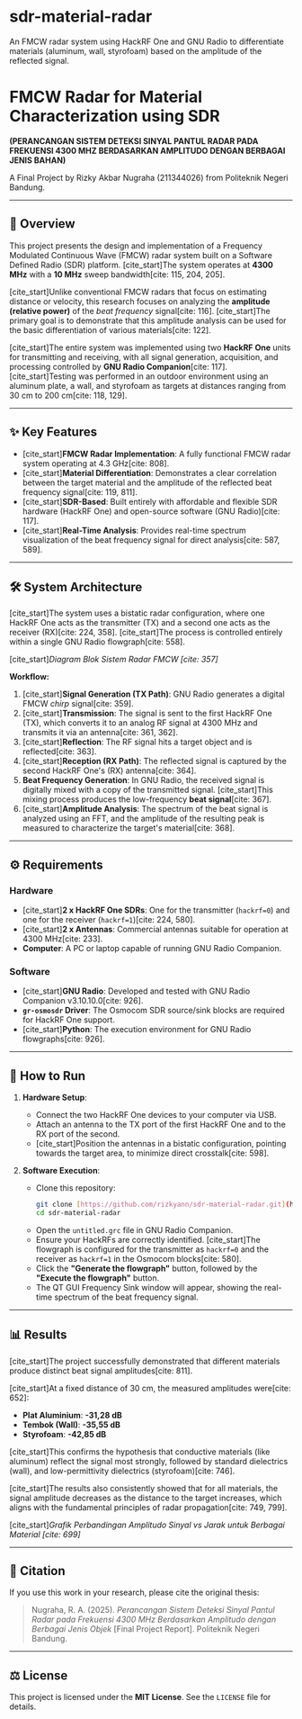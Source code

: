 # sdr-material-radar
An FMCW radar system using HackRF One and GNU Radio to differentiate materials (aluminum, wall, styrofoam) based on the amplitude of the reflected signal.

# FMCW Radar for Material Characterization using SDR

**(PERANCANGAN SISTEM DETEKSI SINYAL PANTUL RADAR PADA FREKUENSI 4300 MHZ BERDASARKAN AMPLITUDO DENGAN BERBAGAI JENIS BAHAN)**

A Final Project by Rizky Akbar Nugraha (211344026) from Politeknik Negeri Bandung.

---

## 📖 Overview

This project presents the design and implementation of a Frequency Modulated Continuous Wave (FMCW) radar system built on a Software Defined Radio (SDR) platform. [cite_start]The system operates at **4300 MHz** with a **10 MHz** sweep bandwidth[cite: 115, 204, 205].

[cite_start]Unlike conventional FMCW radars that focus on estimating distance or velocity, this research focuses on analyzing the **amplitude (relative power)** of the *beat frequency* signal[cite: 116]. [cite_start]The primary goal is to demonstrate that this amplitude analysis can be used for the basic differentiation of various materials[cite: 122].

[cite_start]The entire system was implemented using two **HackRF One** units for transmitting and receiving, with all signal generation, acquisition, and processing controlled by **GNU Radio Companion**[cite: 117]. [cite_start]Testing was performed in an outdoor environment using an aluminum plate, a wall, and styrofoam as targets at distances ranging from 30 cm to 200 cm[cite: 118, 129].

---

## ✨ Key Features

* [cite_start]**FMCW Radar Implementation**: A fully functional FMCW radar system operating at 4.3 GHz[cite: 808].
* [cite_start]**Material Differentiation**: Demonstrates a clear correlation between the target material and the amplitude of the reflected beat frequency signal[cite: 119, 811].
* [cite_start]**SDR-Based**: Built entirely with affordable and flexible SDR hardware (HackRF One) and open-source software (GNU Radio)[cite: 117].
* [cite_start]**Real-Time Analysis**: Provides real-time spectrum visualization of the beat frequency signal for direct analysis[cite: 587, 589].

---

## 🛠️ System Architecture

[cite_start]The system uses a bistatic radar configuration, where one HackRF One acts as the transmitter (TX) and a second one acts as the receiver (RX)[cite: 224, 358]. [cite_start]The process is controlled entirely within a single GNU Radio flowgraph[cite: 558].

[cite_start]*Diagram Blok Sistem Radar FMCW [cite: 357]*

**Workflow:**
1.  [cite_start]**Signal Generation (TX Path)**: GNU Radio generates a digital FMCW *chirp* signal[cite: 359].
2.  [cite_start]**Transmission**: The signal is sent to the first HackRF One (TX), which converts it to an analog RF signal at 4300 MHz and transmits it via an antenna[cite: 361, 362].
3.  [cite_start]**Reflection**: The RF signal hits a target object and is reflected[cite: 363].
4.  [cite_start]**Reception (RX Path)**: The reflected signal is captured by the second HackRF One's (RX) antenna[cite: 364].
5.  **Beat Frequency Generation**: In GNU Radio, the received signal is digitally mixed with a copy of the transmitted signal. [cite_start]This mixing process produces the low-frequency **beat signal**[cite: 367].
6.  [cite_start]**Amplitude Analysis**: The spectrum of the beat signal is analyzed using an FFT, and the amplitude of the resulting peak is measured to characterize the target's material[cite: 368].

---

## ⚙️ Requirements

### Hardware
* [cite_start]**2 x HackRF One SDRs**: One for the transmitter (`hackrf=0`) and one for the receiver (`hackrf=1`)[cite: 224, 580].
* [cite_start]**2 x Antennas**: Commercial antennas suitable for operation at 4300 MHz[cite: 233].
* **Computer**: A PC or laptop capable of running GNU Radio Companion.

### Software
* [cite_start]**GNU Radio**: Developed and tested with GNU Radio Companion v3.10.10.0[cite: 926].
* **`gr-osmosdr` Driver**: The Osmocom SDR source/sink blocks are required for HackRF One support.
* [cite_start]**Python**: The execution environment for GNU Radio flowgraphs[cite: 926].

---

## 🚀 How to Run

1.  **Hardware Setup**:
    * Connect the two HackRF One devices to your computer via USB.
    * Attach an antenna to the TX port of the first HackRF One and to the RX port of the second.
    * [cite_start]Position the antennas in a bistatic configuration, pointing towards the target area, to minimize direct crosstalk[cite: 598].

2.  **Software Execution**:
    * Clone this repository:
        ```bash
        git clone [https://github.com/rizkyann/sdr-material-radar.git](https://github.com/rizkyann/sdr-material-radar.git)
        cd sdr-material-radar
        ```
    * Open the `untitled.grc` file in GNU Radio Companion.
    * Ensure your HackRFs are correctly identified. [cite_start]The flowgraph is configured for the transmitter as `hackrf=0` and the receiver as `hackrf=1` in the Osmocom blocks[cite: 580].
    * Click the **"Generate the flowgraph"** button, followed by the **"Execute the flowgraph"** button.
    * The QT GUI Frequency Sink window will appear, showing the real-time spectrum of the beat frequency signal.

---

## 📊 Results

[cite_start]The project successfully demonstrated that different materials produce distinct beat signal amplitudes[cite: 811].

[cite_start]At a fixed distance of 30 cm, the measured amplitudes were[cite: 652]:
* **Plat Aluminium**: **-31,28 dB**
* **Tembok (Wall)**: **-35,55 dB**
* **Styrofoam**: **-42,85 dB**

[cite_start]This confirms the hypothesis that conductive materials (like aluminum) reflect the signal most strongly, followed by standard dielectrics (wall), and low-permittivity dielectrics (styrofoam)[cite: 746].

[cite_start]The results also consistently showed that for all materials, the signal amplitude decreases as the distance to the target increases, which aligns with the fundamental principles of radar propagation[cite: 749, 799].

[cite_start]*Grafik Perbandingan Amplitudo Sinyal vs Jarak untuk Berbagai Material [cite: 699]*

---

## 📜 Citation

If you use this work in your research, please cite the original thesis:

> Nugraha, R. A. (2025). *Perancangan Sistem Deteksi Sinyal Pantul Radar pada Frekuensi 4300 MHz Berdasarkan Amplitudo dengan Berbagai Jenis Objek* [Final Project Report]. Politeknik Negeri Bandung.

---

## ⚖️ License

This project is licensed under the **MIT License**. See the `LICENSE` file for details.

